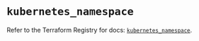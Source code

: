 # `kubernetes_namespace`

Refer to the Terraform Registry for docs: [`kubernetes_namespace`](https://registry.terraform.io/providers/hashicorp/kubernetes/2.33.0/docs/resources/namespace).
